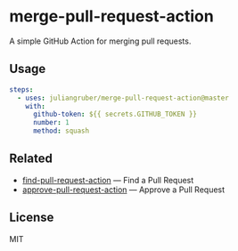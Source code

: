 # merge-pull-request-action

A simple GitHub Action for merging pull requests.

## Usage

```yaml
steps:
  - uses: juliangruber/merge-pull-request-action@master
    with:
      github-token: ${{ secrets.GITHUB_TOKEN }}
      number: 1
      method: squash
```

## Related

- [find-pull-request-action](https://github.com/juliangruber/find-pull-request-action) &mdash; Find a Pull Request
- [approve-pull-request-action](https://github.com/juliangruber/approve-pull-request-action) &mdash; Approve a Pull Request

## License

MIT
